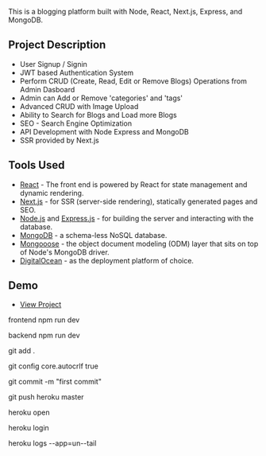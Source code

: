 This is a blogging platform built with Node, React, Next.js, Express, and MongoDB.

## Project Description

- User Signup / Signin
- JWT based Authentication System
- Perform CRUD (Create, Read, Edit or Remove Blogs) Operations from Admin Dasboard
- Admin can Add or Remove 'categories' and 'tags'
- Advanced CRUD with Image Upload
- Ability to Search for Blogs and Load more Blogs
- SEO - Search Engine Optimization
- API Development with Node Express and MongoDB
- SSR provided by Next.js

## Tools Used

- [React](https://reactjs.org/) - The front end is powered by React for state management and dynamic rendering.
- [Next.js](https://nextjs.org/) - for SSR (server-side rendering), statically generated pages and SEO.
- [ Node.js](https://nodejs.org/en/) and [Express.js](https://expressjs.com/) - for building the server and interacting with the database.
- [MongoDB](https://www.mongodb.com/) - a schema-less NoSQL database.
- [Mongooose](https://mongoosejs.com/) - the object document modeling (ODM) layer that sits on top of Node's MongoDB driver.
- [DigitalOcean](https://www.digitalocean.com/) - as the deployment platform of choice.

## Demo

- [View Project](https://untappednutrition.co.ke/)


frontend npm run dev

backend  npm run dev

git add .

git config core.autocrlf true

git commit -m "first commit"

git push heroku master

heroku open

heroku login

heroku logs --app=un--tail